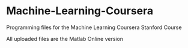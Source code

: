 # Machine-Learning-Coursera
Programming files for the Machine Learning Coursera Stanford Course

All uploaded files are the Matlab Online version
